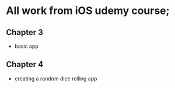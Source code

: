 # All work from iOS udemy course;

## Chapter 3
* basic app

## Chapter 4
* creating a random dice rolling app
